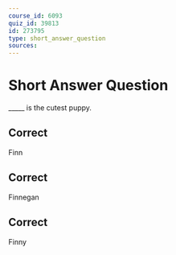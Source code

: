 ```yaml
---
course_id: 6093
quiz_id: 39813
id: 273795
type: short_answer_question
sources:
---
```


# Short Answer Question

\_\_\_\_\_ is the cutest puppy.

## Correct

Finn

## Correct

Finnegan

## Correct

Finny
